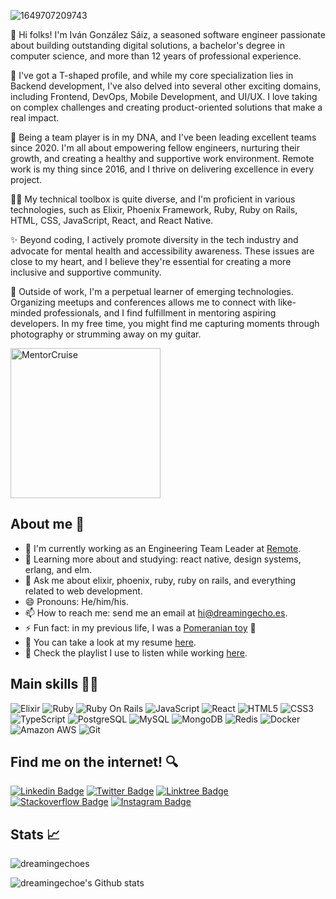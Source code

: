 ![1649707209743](https://user-images.githubusercontent.com/4928335/170882671-07624be5-b7c7-42a1-ad47-fd51e741501e.jpeg)

👋 Hi folks! I'm Iván González Sáiz, a seasoned software engineer passionate about building outstanding digital solutions, a bachelor's degree in computer science, and more than 12 years of professional experience.

🙋 I've got a T-shaped profile, and while my core specialization lies in Backend development, I've also delved into several other exciting domains, including Frontend, DevOps, Mobile Development, and UI/UX. I love taking on complex challenges and creating product-oriented solutions that make a real impact.

💼 Being a team player is in my DNA, and I've been leading excellent teams since 2020. I'm all about empowering fellow engineers, nurturing their growth, and creating a healthy and supportive work environment. Remote work is my thing since 2016, and I thrive on delivering excellence in every project.

🧑‍💻 My technical toolbox is quite diverse, and I'm proficient in various technologies, such as Elixir, Phoenix Framework, Ruby, Ruby on Rails, HTML, CSS, JavaScript, React, and React Native.

✨ Beyond coding, I actively promote diversity in the tech industry and advocate for mental health and accessibility awareness. These issues are close to my heart, and I believe they're essential for creating a more inclusive and supportive community.

🧘 Outside of work, I'm a perpetual learner of emerging technologies. Organizing meetups and conferences allows me to connect with like-minded professionals, and I find fulfillment in mentoring aspiring developers. In my free time, you might find me capturing moments through photography or strumming away on my guitar.

<a href="https://mentorcruise.com/mentor/ivngonzlezsiz/">
<img src="https://cdn.mentorcruise.com/img/banner/navy-sm.svg" width="240" alt="MentorCruise">
</a>

## About me 👀

- 🏢 I'm currently working as an Engineering Team Leader at [Remote](http://remote.com/).
- 🌱 Learning more about and studying: react native, design systems, erlang, and elm.
- 💬 Ask me about elixir, phoenix, ruby, ruby on rails, and everything related to web development.
- 😄 Pronouns: He/him/his.
- 📫 How to reach me: send me an email at hi@dreamingecho.es.
- ⚡ Fun fact: in my previous life, I was a [Pomeranian toy](https://en.wikipedia.org/wiki/Pomeranian_(dog)) :dog:
- 📝 You can take a look at my resume [here](https://docs.google.com/document/d/1xetATl-AmyPCvStI1Jb0TJ0M8NAz7nTn5sSUn3zkqOA/edit?usp=sharing).
- 🎵 Check the playlist I use to listen while working [here](https://open.spotify.com/playlist/4Hppv1D8FYJd10TjoUz04e?si=EiJPQYO7TcGg0GvomkDeYw).

## Main skills 🧑‍💻

![Elixir](https://img.shields.io/badge/-Elixir-4e2a8e?style=flat-square&logo=elixir)
![Ruby](https://img.shields.io/badge/-Ruby-CC342D?style=flat-square&logo=ruby)
![Ruby On Rails](https://img.shields.io/badge/-Rails-D30001?style=flat-square&logo=ruby-on-rails)
![JavaScript](https://img.shields.io/badge/-JavaScript-232F3E?style=flat-square&logo=javascript)
![React](https://img.shields.io/badge/-React-232F3E?style=flat-square&logo=react)
![HTML5](https://img.shields.io/badge/-HTML5-E34F26?style=flat-square&logo=html5&logoColor=white)
![CSS3](https://img.shields.io/badge/-CSS3-1572B6?style=flat-square&logo=css3)
![TypeScript](https://img.shields.io/badge/-TypeScript-232F3E?style=flat-square&logo=typescript)
![PostgreSQL](https://img.shields.io/badge/-PostgreSQL-232F3E?style=flat-square&logo=postgresql)
![MySQL](https://img.shields.io/badge/-MySQL-232F3E?style=flat-square&logo=mysql)
![MongoDB](https://img.shields.io/badge/-MongoDB-232F3E?style=flat-square&logo=mongodb)
![Redis](https://img.shields.io/badge/-Redis-232F3E?style=flat-square&logo=Redis)
![Docker](https://img.shields.io/badge/-Docker-232F3E?style=flat-square&logo=docker)
![Amazon AWS](https://img.shields.io/badge/Amazon%20AWS-232F3E?style=flat-square&logo=amazon-aws)
![Git](https://img.shields.io/badge/-Git-232F3E?style=flat-square&logo=git)

## Find me on the internet! 🔍

[![Linkedin Badge](https://img.shields.io/badge/-Linkedin-blue?style=flat-square&logo=Linkedin&logoColor=white&link=https://www.linkedin.com/in/ivangonzalezsaiz/)](https://www.linkedin.com/in/ivan-gonzalez-saiz/)
[![Twitter Badge](https://img.shields.io/badge/-Twitter-1D9BF0?style=flat-square&logo=twitter&logoColor=white&link=https://twitter.com/dreamingechoes)](https://twitter.com/dreamingechoes)
[![Linktree Badge](https://img.shields.io/badge/-Linktree-2ED3BA?style=flat-square&logo=linktree&logoColor=white&link=https://linktr.ee/dreamingechoes)](https://linktr.ee/dreamingechoes)
[![Stackoverflow Badge](https://img.shields.io/badge/-Stackoverflow-f48024?style=flat-square&logo=stackoverflow&logoColor=white&link=https://stackoverflow.com/users/5218888)](https://stackoverflow.com/users/5218888)
[![Instagram Badge](https://img.shields.io/badge/-Instagram-purple?style=flat-square&logo=instagram&logoColor=white&link=https://instagram.com/dreamingechoes/)](https://instagram.com/dreamingechoes)

## Stats 📈

<img src="https://komarev.com/ghpvc/?username=dreamingechoes&label=Profile%20views&color=0e75b6&style=flat" alt="dreamingechoes" /> </p>
![dreamingechoe's Github stats](https://github-readme-stats.vercel.app/api?username=dreamingechoes&show_icons=true&count_private=true)
